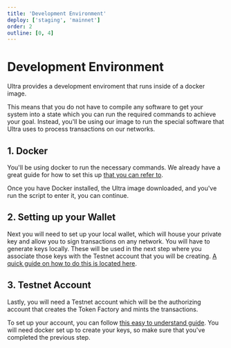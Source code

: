 ```yaml
---
title: 'Development Environment'
deploy: ['staging', 'mainnet']
order: 2
outline: [0, 4]
---
```


# Development Environment

Ultra provides a development enviroment that runs inside of a docker image.

This means that you do not have to compile any software to get your system into a state which you can run the required commands to achieve your goal. Instead, you'll be using our image to run the special software that Ultra uses to process transactions on our networks.

## 1. Docker

You'll be using docker to run the necessary commands. We already have a great guide for how to set this up [that you can refer to](../Docker/getting-started.md).

Once you have Docker installed, the Ultra image downloaded, and you've run the script to enter it, you can continue.

## 2. Setting up your Wallet

Next you will need to set up your local wallet, which will house your private key and allow you to sign transactions on any network. You will have to generate keys locally. These will be used in the next step where you associate those keys with the Testnet account that you will be creating. [A quick guide on how to do this is located here](../Basics/creating-a-wallet.md).

## 3. Testnet Account

Lastly, you will need a Testnet account which will be the authorizing account that creates the Token Factory and mints the transactions.

To set up your account, you can follow [this easy to understand guide](../Basics/create-a-testnet-account.md). You will need docker set up to create your keys, so make sure that you've completed the previous step.
